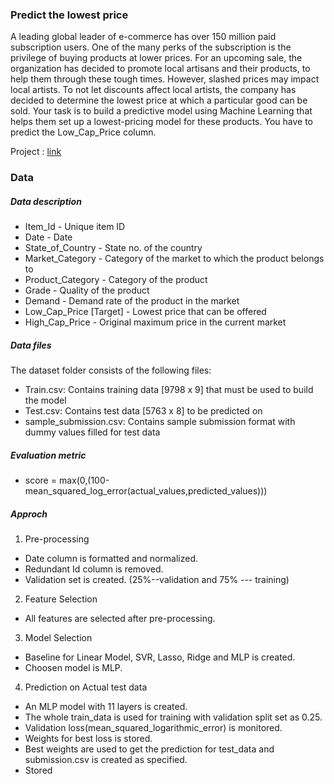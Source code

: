 ### Predict the lowest price

A leading global leader of e-commerce has over 150 million paid subscription users. One of the many perks of the subscription is the privilege of buying products 
at lower prices. For an upcoming sale, the organization has decided to promote local artisans and their products, to help them through these tough times. However, 
slashed prices may impact local artists.
To not let discounts affect local artists, the company has decided to determine the lowest price at which a particular good can be sold. Your task is to build a predictive
model using Machine Learning that helps them set up a lowest-pricing model for these products.
You have to predict the Low_Cap_Price column.

Project : [link](https://www.hackerearth.com/challenges/competitive/hackerearth-machine-learning-challenge-predict-the-lowest-price/)

### Data 
##### Data description

 * Item_Id	- Unique item ID
 * Date -	Date
 * State_of_Country	- State no. of the country
 * Market_Category	- Category of the market to which the product belongs to
 * Product_Category	- Category of the product
 * Grade -	Quality of the product
 * Demand -	Demand rate of the product in the market
 * Low_Cap_Price [Target]	- Lowest price that can be offered 
 * High_Cap_Price	- Original maximum price in the current market

##### Data files
The dataset folder consists of the following files:
 * Train.csv: Contains training data [9798 x 9] that must be used to build the model
 * Test.csv: Contains test data [5763 x 8] to be predicted on
 * sample_submission.csv: Contains sample submission format with dummy values filled for test data 
 
##### Evaluation metric
 * score = max(0,(100-mean_squared_log_error(actual_values,predicted_values))) 
 
##### Approch

1. Pre-processing
 * Date column is formatted and normalized.
 * Redundant Id column is removed.
 * Validation set is created. (25%--validation and 75% --- training)
2. Feature Selection
 * All features are selected after pre-processing.
3. Model Selection
 * Baseline for Linear Model, SVR, Lasso, Ridge and MLP is created.
 * Choosen model is MLP.
4. Prediction on Actual test data 
 * An MLP model with 11 layers is created.
 * The whole train_data is used for training with validation split set as 0.25.
 * Validation loss(mean_squared_logarithmic_error) is monitored. 
 * Weights for best loss is stored.
 * Best weights are used to get the prediction for test_data and submission.csv is created as specified.
 * Stored
